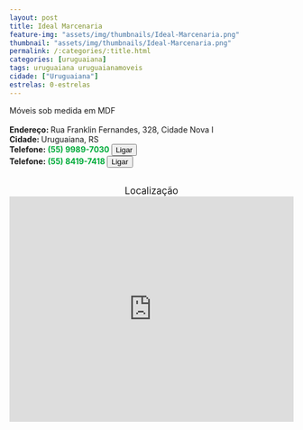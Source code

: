 ```yaml
---
layout: post
title: Ideal Marcenaria
feature-img: "assets/img/thumbnails/Ideal-Marcenaria.png"
thumbnail: "assets/img/thumbnails/Ideal-Marcenaria.png"
permalink: /:categories/:title.html
categories: [uruguaiana]
tags: uruguaiana uruguaianamoveis
cidade: ["Uruguaiana"]
estrelas: 0-estrelas
---
```

Móveis sob medida em MDF<!-- more --><br/>
<br/>
<b>Endereço: </b>Rua Franklin Fernandes, 328, Cidade Nova I<br />
<b>Cidade: </b>Uruguaiana, RS<br />
<b>Telefone: <span style="color: #00ab3a;">(55) 9989-7030</span> <a href="tel:5599897030"><button class="ligar">Ligar</button></a></b><br />
<b>Telefone: <span style="color: #00ab3a;">(55) 8419-7418</span> <a href="tel:5584197418"><button class="ligar">Ligar</button></a></b><br />
<br />
<div style="font-size: larger; text-align: center;">
Localização</div>
<iframe src="https://www.google.com/maps/embed?pb=!1m16!1m12!1m3!1d3463.5480079670383!2d-57.06736418530219!3d-29.761791725146825!2m3!1f0!2f0!3f0!3m2!1i1024!2i768!4f13.1!2m1!1sRua+Franklin+Fernandes%2C+328%2C+Cidade+Nova+I!5e0!3m2!1spt-BR!2sbr!4v1523364126287" width="100%" height="400" frameborder="0" style="border:0" allowfullscreen></iframe>
